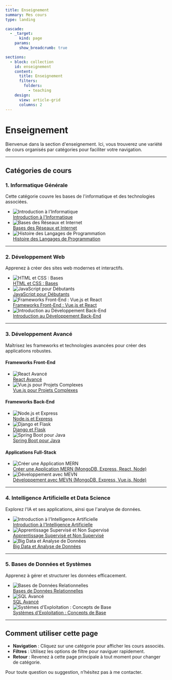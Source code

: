 ```yaml
---
title: Enseignement
summary: Mes cours
type: landing

cascade:
  - _target:
      kind: page
    params:
      show_breadcrumb: true

sections:
  - block: collection
    id: enseignement
    content:
      title: Enseignement
      filters:
        folders:
          - teaching
    design:
      view: article-grid
      columns: 2
---
```



# Enseignement

Bienvenue dans la section d'enseignement. Ici, vous trouverez une variété de cours organisés par catégories pour faciliter votre navigation.

---

## Catégories de cours

### 1. Informatique Générale

Cette catégorie couvre les bases de l'informatique et des technologies associées.

- ![Introduction à l'Informatique](teaching/informatique-generale/images/introduction-informatique.jpg)  
  [Introduction à l'Informatique](teaching/informatique-generale/introduction-informatique.md)
- ![Bases des Réseaux et Internet](teaching/informatique-generale/images/reseaux-internet.jpg)  
  [Bases des Réseaux et Internet](teaching/informatique-generale/reseaux-internet.md)
- ![Histoire des Langages de Programmation](teaching/informatique-generale/images/langages-programmation.jpg)  
  [Histoire des Langages de Programmation](teaching/informatique-generale/langages-programmation.md)

---

### 2. Développement Web

Apprenez à créer des sites web modernes et interactifs.

- ![HTML et CSS : Bases](teaching/developpement-web/images/html-css-bases.jpg)  
  [HTML et CSS : Bases](teaching/developpement-web/html-css-bases.md)
- ![JavaScript pour Débutants](teaching/developpement-web/images/javascript-debutants.jpg)  
  [JavaScript pour Débutants](teaching/developpement-web/javascript-debutants.md)
- ![Frameworks Front-End : Vue.js et React](teaching/developpement-web/images/vuejs-react.jpg)  
  [Frameworks Front-End : Vue.js et React](teaching/developpement-web/vuejs-react.md)
- ![Introduction au Développement Back-End](teaching/developpement-web/images/developpement-backend.jpg)  
  [Introduction au Développement Back-End](teaching/developpement-web/developpement-backend.md)

---

### 3. Développement Avancé

Maîtrisez les frameworks et technologies avancées pour créer des applications robustes.

#### Frameworks Front-End

- ![React Avancé](teaching/developpement-avance/frameworks-web/images/react-avance.jpg)  
  [React Avancé](teaching/developpement-avance/frameworks-web/react-avance.md)
- ![Vue.js pour Projets Complexes](teaching/developpement-avance/frameworks-web/images/vuejs-complexes.jpg)  
  [Vue.js pour Projets Complexes](teaching/developpement-avance/frameworks-web/vuejs-complexes.md)

#### Frameworks Back-End

- ![Node.js et Express](teaching/developpement-avance/frameworks-web/images/nodejs-express.jpg)  
  [Node.js et Express](teaching/developpement-avance/frameworks-web/nodejs-express.md)
- ![Django et Flask](teaching/developpement-avance/frameworks-web/images/django-flask.jpg)  
  [Django et Flask](teaching/developpement-avance/frameworks-web/django-flask.md)
- ![Spring Boot pour Java](teaching/developpement-avance/frameworks-web/images/spring-boot.jpg)  
  [Spring Boot pour Java](teaching/developpement-avance/frameworks-web/spring-boot.md)

#### Applications Full-Stack

- ![Créer une Application MERN](teaching/developpement-avance/frameworks-web/images/mern-stack.jpg)  
  [Créer une Application MERN (MongoDB, Express, React, Node)](teaching/developpement-avance/frameworks-web/mern-stack.md)
- ![Développement avec MEVN](teaching/developpement-avance/frameworks-web/images/mevn-stack.jpg)  
  [Développement avec MEVN (MongoDB, Express, Vue.js, Node)](teaching/developpement-avance/frameworks-web/mevn-stack.md)

---

### 4. Intelligence Artificielle et Data Science

Explorez l'IA et ses applications, ainsi que l'analyse de données.

- ![Introduction à l'Intelligence Artificielle](teaching/ia-data-science/images/introduction-ia.jpg)  
  [Introduction à l'Intelligence Artificielle](teaching/ia-data-science/introduction-ia.md)
- ![Apprentissage Supervisé et Non Supervisé](teaching/ia-data-science/images/apprentissage-supervise.jpg)  
  [Apprentissage Supervisé et Non Supervisé](teaching/ia-data-science/apprentissage-supervise.md)
- ![Big Data et Analyse de Données](teaching/ia-data-science/images/big-data-analyses.jpg)  
  [Big Data et Analyse de Données](teaching/ia-data-science/big-data-analyses.md)

---

### 5. Bases de Données et Systèmes

Apprenez à gérer et structurer les données efficacement.

- ![Bases de Données Relationnelles](teaching/bases-donnees-systemes/images/bases-donnees-relationnelles.jpg)  
  [Bases de Données Relationnelles](teaching/bases-donnees-systemes/bases-donnees-relationnelles.md)
- ![SQL Avancé](teaching/bases-donnees-systemes/images/sql-avance.jpg)  
  [SQL Avancé](teaching/bases-donnees-systemes/sql-avance.md)
- ![Systèmes d'Exploitation : Concepts de Base](teaching/bases-donnees-systemes/images/systemes-exploitation.jpg)  
  [Systèmes d'Exploitation : Concepts de Base](teaching/bases-donnees-systemes/systemes-exploitation.md)

---

## Comment utiliser cette page

- **Navigation** : Cliquez sur une catégorie pour afficher les cours associés.
- **Filtres** : Utilisez les options de filtre pour naviguer rapidement.
- **Retour** : Revenez à cette page principale à tout moment pour changer de catégorie.

Pour toute question ou suggestion, n’hésitez pas à me contacter.
